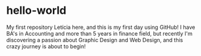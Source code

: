# hello-world
My first repository
Letícia here, and this is my first day using GitHub! I have BA's in Accounting and more than 5 years in finance field, but recently I'm discovering a passion about Graphic Design and Web Design, and this crazy journey is about to begin!
